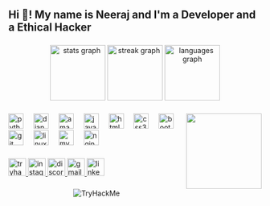 <h2 align="left">Hi 👋! My name is Neeraj and I'm a Developer and a Ethical Hacker </h2>




###

<div align="center">
  <img src="https://github-readme-stats.vercel.app/api?username=neerajy0326&hide_title=false&hide_rank=true&show_icons=true&include_all_commits=false&count_private=false&disable_animations=false&theme=radical&locale=en&hide_border=true" height="110" alt="stats graph"  />
  <img src="https://streak-stats.demolab.com?user=neerajy0326&locale=en&mode=daily&theme=merko&hide_border=false&border_radius=20" height="110" alt="streak graph"  />
  <img src="https://github-readme-stats.vercel.app/api/top-langs?username=neerajy0326&locale=en&hide_title=false&layout=compact&card_width=320&langs_count=4&theme=radical&hide_border=true" height="110" alt="languages graph"  />
</div>

###

<img align="right" height="150" src="https://img.freepik.com/free-vector/hacker-operating-laptop-cartoon-icon-illustration-technology-icon-concept-isolated-flat-cartoon-style_138676-2387.jpg?w=360"  />

###

<div align="left">
  <img src="https://cdn.jsdelivr.net/gh/devicons/devicon/icons/python/python-original.svg" height="30" alt="python logo"  />
  <img width="12" />
  <img src="https://skillicons.dev/icons?i=django" height="30" alt="django logo"  />
  <img width="12" />
  <img src="https://skillicons.dev/icons?i=aws" height="30" alt="amazonwebservices logo"  />
  <img width="12" />
  <img src="https://cdn.jsdelivr.net/gh/devicons/devicon/icons/javascript/javascript-original.svg" height="30" alt="javascript logo"  />
  <img width="12" />
  <img src="https://cdn.jsdelivr.net/gh/devicons/devicon/icons/html5/html5-original.svg" height="30" alt="html5 logo"  />
  <img width="12" />
  <img src="https://cdn.jsdelivr.net/gh/devicons/devicon/icons/css3/css3-original.svg" height="30" alt="css3 logo"  />
  <img width="12" />
  <img src="https://cdn.simpleicons.org/bootstrap/7952B3" height="30" alt="bootstrap logo"  />
  <img width="12" />
  <img src="https://cdn.simpleicons.org/git/F05032" height="30" alt="git logo"  />
  <img width="12" />
  <img src="https://cdn.simpleicons.org/linux/FCC624" height="30" alt="linux logo"  />
  <img width="12" />
  <img src="https://cdn.simpleicons.org/mysql/4479A1" height="30" alt="mysql logo"  />
  <img width="12" />
  <img src="https://cdn.simpleicons.org/nginx/009639" height="30" alt="nginx logo"  />
</div>

###

<div align="left">
  <a href="https:tryhackme.com/neerajy0326" target="_blank">
    <img src="https://img.shields.io/static/v1?message=TryHackMe&logo=tryhackme&label=&color=88cc14&logoColor=white&labelColor=&style=for-the-badge" height="35" alt="tryhackme logo"  />
  </a>
  <a href="https://instagram.com/neerajy0326" target="_blank">
    <img src="https://img.shields.io/static/v1?message=Instagram&logo=instagram&label=&color=E4405F&logoColor=white&labelColor=&style=for-the-badge" height="35" alt="instagram logo"  />
  </a>
  <a href="https://discord.com/channels/neerajy0326" target="_blank">
    <img src="https://img.shields.io/static/v1?message=Discord&logo=discord&label=&color=7289DA&logoColor=white&labelColor=&style=for-the-badge" height="35" alt="discord logo"  />
  </a>
  <a href="mail-to:neerajy0326@gmail.com" target="_blank">
    <img src="https://img.shields.io/static/v1?message=Gmail&logo=gmail&label=&color=D14836&logoColor=white&labelColor=&style=for-the-badge" height="35" alt="gmail logo"  />
  </a>
  <a href="https://linkedin.com/neerajy0326" target="_blank">
    <img src="https://img.shields.io/static/v1?message=LinkedIn&logo=linkedin&label=&color=0077B5&logoColor=white&labelColor=&style=for-the-badge" height="35" alt="linkedin logo"  />
  </a>
</div>

###

<div align="center">
   <img src="https://tryhackme-badges.s3.amazonaws.com/neerajy2608.png" alt="TryHackMe">
</div>

###
   
